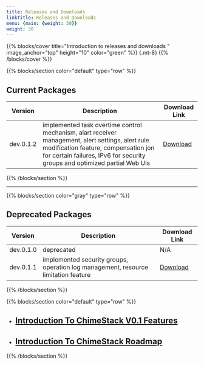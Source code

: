 ```yaml
---
title: Releases and Downloads
linkTitle: Releases and Downloads
menu: {main: {weight: 30}}
weight: 30
---
```


{{% blocks/cover title="Introduction to releases and downloads " image_anchor="top" height="10" color="green"  %}}
{.mt-8}
{{% /blocks/cover %}}

{{% blocks/section color="default" type="row" %}}


## Current Packages

|Version|Description|Download Link|
|----|----|-------|
|dev.0.1.2|implemented task overtime control mechanism, alart receiver management, alert settings, alert rule modification feature, compensation jon for certain failures, IPv6 for security groups and optimized partial Web UIs |[Download](http://download.chimestack.cloud/releases/dev.0.1.2/)|

{{% /blocks/section %}}
  
<hr/>

{{% blocks/section color="gray" type="row" %}}

## Deprecated Packages

|Version|Description|Download Link|
|----|----|----|
|dev.0.1.0|deprecated|N/A|
|dev.0.1.1|implemented security groups, operation log management, resource limitation feature|[Download](http://download.chimestack.cloud/releases/dev.0.1.1/)|

{{% /blocks/section %}}

{{% blocks/section color="default" type="row" %}}

- ## [Introduction To ChimeStack V0.1 Features](/en/release/landscape)
- ## [Introduction To ChimeStack Roadmap](/en/release/roadmap)

{{% /blocks/section %}}

